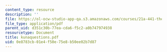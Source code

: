 ```yaml
---
content_type: resource
description: ''
file: https://ol-ocw-studio-app-qa.s3.amazonaws.com/courses/21a-441-the-conquest-of-america-spring-2004/0e8783cb01e4f50e75e8b50ee02b7d87_kunaquestions.pdf
file_type: application/pdf
parent_uid: d351c30b-77ea-cda6-f5c2-a0b747974938
resourcetype: Document
title: kunaquestions.pdf
uid: 0e8783cb-01e4-f50e-75e8-b50ee02b7d87
---
```

